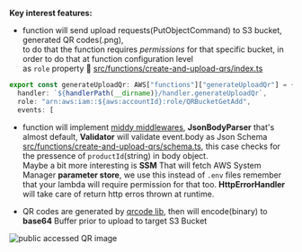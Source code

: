 **Key interest features:**

- function will send upload requests(PutObjectCommand) to S3 bucket, generated QR codes(.png),  
  to do that the function requires _permissions_ for that specific bucket, in order to do that at function configuration level  
  as `role` property 👀 [src/functions/create-and-upload-qrs/index.ts](src/functions/create-and-upload-qrs/index.ts)

```ts
export const generateUploadQr: AWS["functions"]["generateUploadQr"] = {
  handler: `${handlerPath(__dirname)}/handler.generateUploadQr`,
  role: "arn:aws:iam::${aws:accountId}:role/QRBucketGetAdd",
  events: [
```

- function will implement [middy middlewares](https://middy.js.org/docs/), **JsonBodyParser** that's almost default, **Validator** will validate event.body as Json Schema [src/functions/create-and-upload-qrs/schema.ts](src/functions/create-and-upload-qrs/schema.ts), this case checks for the pressence of `productId`(string) in body object.  
  Maybe a bit more interesting is **SSM** That will fetch AWS System Manager **parameter store**, we use this instead of `.env` files remember that your lambda will require permission for that too. **HttpErrorHandler** will take care of return http erros thrown at runtime.

- QR codes are generated by [qrcode lib](https://github.com/soldair/node-qrcode), then will encode(binary) to **base64** Buffer prior to upload to target S3 Bucket

![public accessed QR image](https://losormorpino-public-media.s3.us-east-2.amazonaws.com/rk000zz.png)
